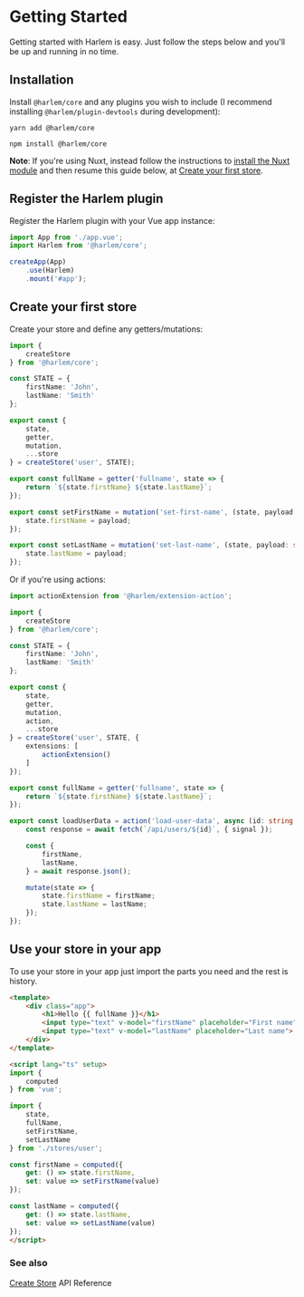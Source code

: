 # Getting Started

Getting started with Harlem is easy. Just follow the steps below and you'll be up and running in no time.

## Installation

Install `@harlem/core` and any plugins you wish to include (I recommend installing `@harlem/plugin-devtools` during development):

<CodeGroup>
  <CodeGroupItem title="YARN" active>

```bash:no-line-numbers
yarn add @harlem/core
```

  </CodeGroupItem>

  <CodeGroupItem title="NPM">

```bash:no-line-numbers
npm install @harlem/core
```

  </CodeGroupItem>
</CodeGroup>

**Note**: If you're using Nuxt, instead follow the instructions to [install the Nuxt module](https://github.com/nuxt-community/harlem-module) and then resume this guide below, at [Create your first store](#create-your-first-store).

## Register the Harlem plugin

Register the Harlem plugin with your Vue app instance:
```typescript
import App from './app.vue';
import Harlem from '@harlem/core';

createApp(App)
    .use(Harlem)
    .mount('#app');
```

## Create your first store

Create your store and define any getters/mutations:

```typescript
import {
    createStore
} from '@harlem/core';

const STATE = {
    firstName: 'John',
    lastName: 'Smith'
};

export const {
    state,
    getter,
    mutation,
    ...store
} = createStore('user', STATE);

export const fullName = getter('fullname', state => {
    return `${state.firstName} ${state.lastName}`;
});

export const setFirstName = mutation('set-first-name', (state, payload: string) => {
    state.firstName = payload;
});

export const setLastName = mutation('set-last-name', (state, payload: string) => {
    state.lastName = payload;
});
```

Or if you're using actions:

```typescript
import actionExtension from '@harlem/extension-action';

import {
    createStore
} from '@harlem/core';

const STATE = {
    firstName: 'John',
    lastName: 'Smith'
};

export const {
    state,
    getter,
    mutation,
    action,
    ...store
} = createStore('user', STATE, {
    extensions: [
        actionExtension()
    ]
});

export const fullName = getter('fullname', state => {
    return `${state.firstName} ${state.lastName}`;
});

export const loadUserData = action('load-user-data', async (id: string, mutate, { signal }) => {
    const response = await fetch(`/api/users/${id}`, { signal });

    const {
        firstName,
        lastName,
    } = await response.json();

    mutate(state => {
        state.firstName = firstName;
        state.lastName = lastName;
    });
});
```

## Use your store in your app

To use your store in your app just import the parts you need and the rest is history.

```html
<template>
    <div class="app">
        <h1>Hello {{ fullName }}</h1>
        <input type="text" v-model="firstName" placeholder="First name">
        <input type="text" v-model="lastName" placeholder="Last name">
    </div>
</template>

<script lang="ts" setup>
import {
    computed
} from 'vue';

import {
    state,
    fullName,
    setFirstName,
    setLastName
} from './stores/user';

const firstName = computed({
    get: () => state.firstName,
    set: value => setFirstName(value)
});

const lastName = computed({
    get: () => state.lastName,
    set: value => setLastName(value)
});
</script>
```

### See also

[Create Store](/api/global#createStore) API Reference